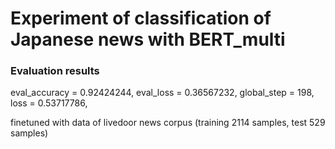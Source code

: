 # Experiment of classification of Japanese news with BERT_multi

### Evaluation results

eval_accuracy = 0.92424244,
eval_loss = 0.36567232,
global_step = 198,
loss = 0.53717786,


finetuned with data of livedoor news corpus (training 2114 samples, test 529 samples)
